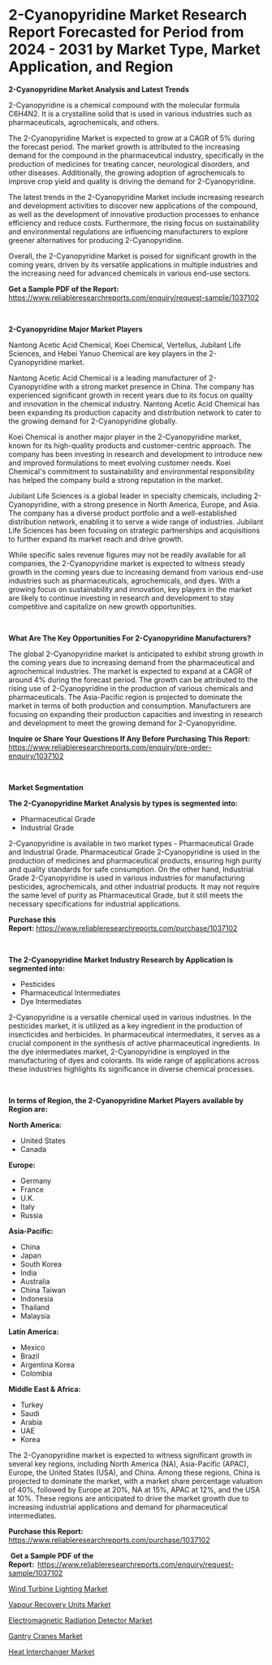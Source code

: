 <p><h1>2-Cyanopyridine Market Research Report Forecasted for Period from 2024 -  2031 by Market Type, Market Application, and Region</h1></p><p><strong>2-Cyanopyridine Market Analysis and Latest Trends</strong></p>
<p><p>2-Cyanopyridine is a chemical compound with the molecular formula C6H4N2. It is a crystalline solid that is used in various industries such as pharmaceuticals, agrochemicals, and others.</p><p>The 2-Cyanopyridine Market is expected to grow at a CAGR of 5% during the forecast period. The market growth is attributed to the increasing demand for the compound in the pharmaceutical industry, specifically in the production of medicines for treating cancer, neurological disorders, and other diseases. Additionally, the growing adoption of agrochemicals to improve crop yield and quality is driving the demand for 2-Cyanopyridine.</p><p>The latest trends in the 2-Cyanopyridine Market include increasing research and development activities to discover new applications of the compound, as well as the development of innovative production processes to enhance efficiency and reduce costs. Furthermore, the rising focus on sustainability and environmental regulations are influencing manufacturers to explore greener alternatives for producing 2-Cyanopyridine.</p><p>Overall, the 2-Cyanopyridine Market is poised for significant growth in the coming years, driven by its versatile applications in multiple industries and the increasing need for advanced chemicals in various end-use sectors.</p></p>
<p><strong>Get a Sample PDF of the Report:&nbsp;</strong> <a href="https://www.reliableresearchreports.com/enquiry/request-sample/1037102">https://www.reliableresearchreports.com/enquiry/request-sample/1037102</a></p>
<p>&nbsp;</p>
<p><strong>2-Cyanopyridine Major Market Players</strong></p>
<p><p>Nantong Acetic Acid Chemical, Koei Chemical, Vertellus, Jubilant Life Sciences, and Hebei Yanuo Chemical are key players in the 2-Cyanopyridine market.</p><p>Nantong Acetic Acid Chemical is a leading manufacturer of 2-Cyanopyridine with a strong market presence in China. The company has experienced significant growth in recent years due to its focus on quality and innovation in the chemical industry. Nantong Acetic Acid Chemical has been expanding its production capacity and distribution network to cater to the growing demand for 2-Cyanopyridine globally.</p><p>Koei Chemical is another major player in the 2-Cyanopyridine market, known for its high-quality products and customer-centric approach. The company has been investing in research and development to introduce new and improved formulations to meet evolving customer needs. Koei Chemical's commitment to sustainability and environmental responsibility has helped the company build a strong reputation in the market.</p><p>Jubilant Life Sciences is a global leader in specialty chemicals, including 2-Cyanopyridine, with a strong presence in North America, Europe, and Asia. The company has a diverse product portfolio and a well-established distribution network, enabling it to serve a wide range of industries. Jubilant Life Sciences has been focusing on strategic partnerships and acquisitions to further expand its market reach and drive growth.</p><p>While specific sales revenue figures may not be readily available for all companies, the 2-Cyanopyridine market is expected to witness steady growth in the coming years due to increasing demand from various end-use industries such as pharmaceuticals, agrochemicals, and dyes. With a growing focus on sustainability and innovation, key players in the market are likely to continue investing in research and development to stay competitive and capitalize on new growth opportunities.</p></p>
<p>&nbsp;</p>
<p><strong>What Are The Key Opportunities For 2-Cyanopyridine Manufacturers?</strong></p>
<p><p>The global 2-Cyanopyridine market is anticipated to exhibit strong growth in the coming years due to increasing demand from the pharmaceutical and agrochemical industries. The market is expected to expand at a CAGR of around 4% during the forecast period. The growth can be attributed to the rising use of 2-Cyanopyridine in the production of various chemicals and pharmaceuticals. The Asia-Pacific region is projected to dominate the market in terms of both production and consumption. Manufacturers are focusing on expanding their production capacities and investing in research and development to meet the growing demand for 2-Cyanopyridine.</p></p>
<p><strong>Inquire or Share Your Questions If Any Before Purchasing This Report:</strong> <a href="https://www.reliableresearchreports.com/enquiry/pre-order-enquiry/1037102">https://www.reliableresearchreports.com/enquiry/pre-order-enquiry/1037102</a></p>
<p>&nbsp;</p>
<p><strong>Market Segmentation</strong></p>
<p><strong>The 2-Cyanopyridine Market Analysis by types is segmented into:</strong></p>
<p><ul><li>Pharmaceutical Grade</li><li>Industrial Grade</li></ul></p>
<p><p>2-Cyanopyridine is available in two market types - Pharmaceutical Grade and Industrial Grade. Pharmaceutical Grade 2-Cyanopyridine is used in the production of medicines and pharmaceutical products, ensuring high purity and quality standards for safe consumption. On the other hand, Industrial Grade 2-Cyanopyridine is used in various industries for manufacturing pesticides, agrochemicals, and other industrial products. It may not require the same level of purity as Pharmaceutical Grade, but it still meets the necessary specifications for industrial applications.</p></p>
<p><strong>Purchase this Report:&nbsp;</strong><a href="https://www.reliableresearchreports.com/purchase/1037102">https://www.reliableresearchreports.com/purchase/1037102</a></p>
<p>&nbsp;</p>
<p><strong>The 2-Cyanopyridine Market Industry Research by Application is segmented into:</strong></p>
<p><ul><li>Pesticides</li><li>Pharmaceutical Intermediates</li><li>Dye Intermediates</li></ul></p>
<p><p>2-Cyanopyridine is a versatile chemical used in various industries. In the pesticides market, it is utilized as a key ingredient in the production of insecticides and herbicides. In pharmaceutical intermediates, it serves as a crucial component in the synthesis of active pharmaceutical ingredients. In the dye intermediates market, 2-Cyanopyridine is employed in the manufacturing of dyes and colorants. Its wide range of applications across these industries highlights its significance in diverse chemical processes.</p></p>
<p>&nbsp;</p>
<p><strong>In terms of Region, the 2-Cyanopyridine Market Players available by Region are:</strong></p>
<p>
    <p> <strong> North America: </strong>
        <ul>
            <li>United States</li>
            <li>Canada</li>
        </ul>
        </p> 
    <p> <strong> Europe: </strong>
        <ul>
            <li>Germany</li>
            <li>France</li>
            <li>U.K.</li>
            <li>Italy</li>
            <li>Russia</li>
        </ul>
        </p> 
    <p> <strong> Asia-Pacific: </strong>
        <ul>
            <li>China</li>
            <li>Japan</li>
            <li>South Korea</li>
            <li>India</li>
            <li>Australia</li>
            <li>China Taiwan</li>
            <li>Indonesia</li>
            <li>Thailand</li>
            <li>Malaysia</li>
        </ul>
        </p> 
    <p> <strong> Latin America: </strong>
        <ul>
            <li>Mexico</li>
            <li>Brazil</li>
            <li>Argentina Korea</li>
            <li>Colombia</li>
        </ul>
        </p> 
    <p> <strong> Middle East & Africa: </strong>
        <ul>
            <li>Turkey</li>
            <li>Saudi</li>
            <li>Arabia</li>
            <li>UAE</li>
            <li>Korea</li>
        </ul>
    </p>
    </p>
<p><p>The 2-Cyanopyridine market is expected to witness significant growth in several key regions, including North America (NA), Asia-Pacific (APAC), Europe, the United States (USA), and China. Among these regions, China is projected to dominate the market, with a market share percentage valuation of 40%, followed by Europe at 20%, NA at 15%, APAC at 12%, and the USA at 10%. These regions are anticipated to drive the market growth due to increasing industrial applications and demand for pharmaceutical intermediates.</p></p>
<p><strong>Purchase this Report: </strong><a href="https://www.reliableresearchreports.com/purchase/1037102">https://www.reliableresearchreports.com/purchase/1037102</a></p>
<p>&nbsp;<strong>Get a Sample PDF of the Report:&nbsp;&nbsp;</strong><a href="https://www.reliableresearchreports.com/enquiry/request-sample/1037102">https://www.reliableresearchreports.com/enquiry/request-sample/1037102</a></p>
<p><strong></strong></p>
<p><p><a href="https://medium.com/@darienhoppe3434/wind-turbine-lighting-market-size-cagr-trends-2024-2030-1b2ad939f7e7">Wind Turbine Lighting Market</a></p><p><a href="https://medium.com/@darienhoppe3434/vapour-recovery-units-market-trends-forecast-and-competitive-analysis-to-2031-1e9465319a91">Vapour Recovery Units Market</a></p><p><a href="https://medium.com/@effiemills56867/electromagnetic-radiation-detector-market-size-market-outlook-and-market-forecast-2024-to-2031-a3faba7c612c">Electromagnetic Radiation Detector Market</a></p><p><a href="https://medium.com/@darienhoppe3434/gantry-cranes-market-competitive-analysis-market-trends-and-forecast-to-2031-d0ac8a960cea">Gantry Cranes Market</a></p><p><a href="https://medium.com/@darienhoppe3434/decoding-heat-interchanger-market-metrics-market-share-trends-and-growth-patterns-8ca2e4cfffe2">Heat Interchanger Market</a></p></p>